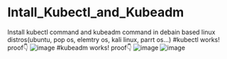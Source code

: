 # Intall_Kubectl_and_Kubeadm
Install kubectl command and kubeadm command in debain based linux distros(ubuntu, pop os, elemtry os, kali linux, parrt os...)
#kubectl works! proof👇
![image](https://user-images.githubusercontent.com/89406714/131221542-c1a29149-73ba-46fe-a7ff-ec3f6b1ab281.png)
#kubeadm works! proof👇
![image](https://user-images.githubusercontent.com/89406714/131221575-594c49eb-ab14-4ce3-8887-053abdd4458f.png)
![image](https://user-images.githubusercontent.com/89406714/131221856-8c9474ea-41b4-4b87-a707-da9c0011cea2.png)



